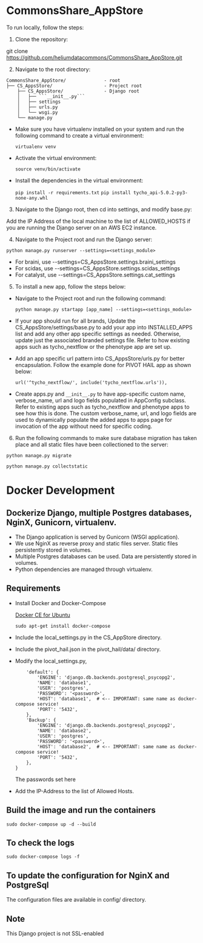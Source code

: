 # CommonsShare_AppStore

To run locally, follow the steps:

1) Clone the repository:

git clone https://github.com/heliumdatacommons/CommonsShare_AppStore.git

2) Navigate to the root directory:

```
CommonsShare_AppStore/              - root 
├── CS_AppsStore/                   - Project root
    ├── CS_AppsStore/               - Django root
    │   ├── ```__init__.py```
    │   ├── settings
    │   ├── urls.py
    │   └── wsgi.py
    └── manage.py
```

- Make sure you have virtualenv installed on your system and run the following command to create a virtual environment:

    ```virtualenv venv```

- Activate the virtual environment:

    ```source venv/bin/activate```

- Install the dependencies in the virtual environment:

    ```pip install -r requirements.txt```
    ```pip install tycho_api-5.0.2-py3-none-any.whl```

3) Navigate to the Django root, then cd into settings, and modify base.py:

Add the IP Address of the local machine to the list of ALLOWED_HOSTS if you are running the Django server on an AWS EC2 instance.

4) Navigate to the Project root and run the Django server:

```python manage.py runserver --settings=<settings_module>```
   - For braini, use --settings=CS_AppsStore.settings.braini_settings
   - For scidas, use --settings=CS_AppsStore.settings.scidas_settings
   - For catalyst, use --settings=CS_AppsStore.settings.cat_settings

5) To install a new app, follow the steps below:

- Navigate to the Project root and run the following command:

    ```python manage.py startapp [app_name] --settings=<settings_module>```

- If your app should run for all brands, Update the CS_AppsStore/settings/base.py to add your app into INSTALLED_APPS list and add any other app specific settings as needed. Otherwise, update just the associated branded settings file. Refer to how existing apps such as tycho_nextflow or the phenotype app are set up.

- Add an app specific url pattern into CS_AppsStore/urls.py for better encapsulation. Follow the example done for PIVOT HAIL app as shown below:
    ```
    url('^tycho_nextflow/', include('tycho_nextflow.urls')),
    ```
- Create apps.py and ```__init__.py``` to have app-specific custom name, verbose_name, url and logo fields populated in AppConfig subclass. Refer to existing apps such as tycho_nextflow and phenotype apps to see how this is done. The custom verbose_name, url, and logo fields are used to dynamically populate the added apps to apps page for invocation of the app without need for specific coding.

6) Run the following commands to make sure database migration has taken place and all static files have been collectioned to the server:

```python manage.py migrate```

```python manage.py collectstatic```


# Docker Development
## Dockerize Django, multiple Postgres databases, NginX, Gunicorn, virtualenv.
- The Django application is served by Gunicorn (WSGI application).
- We use NginX as reverse proxy and static files server. Static files persistently stored in volumes.
- Multiple Postgres databases can be used. Data are persistently stored in volumes.
- Python dependencies are managed through virtualenv.

## Requirements
- Install Docker and Docker-Compose

  [Docker CE for Ubuntu](https://docs.docker.com/install/linux/docker-ce/ubuntu/)
  
  ```sudo apt-get install docker-compose```
- Include the local_settings.py in the CS_AppStore directory.
- Include the pivot_hail.json in the pivot_hail/data/ directory.
- Modify the local_settings.py,


    ```DATABASES = {
        'default': {
            'ENGINE': 'django.db.backends.postgresql_psycopg2',
            'NAME': 'database1',
            'USER': 'postgres',
            'PASSWORD': '<password>',
            'HOST': 'database1',  # <-- IMPORTANT: same name as docker-compose service!
            'PORT': '5432',
        },
        'Backup': {
            'ENGINE': 'django.db.backends.postgresql_psycopg2',
            'NAME': 'database2',
            'USER': 'postgres',
            'PASSWORD': '<password>',
            'HOST': 'database2',  # <-- IMPORTANT: same name as docker-compose service!
            'PORT': '5432',
        },
    }
    ```
    The passwords set here 
- Add the IP-Address to the list of Allowed Hosts.
    
## Build the image and run the containers
```sudo docker-compose up -d --build```

## To check the logs
```sudo docker-compose logs -f```

## To update the configuration for NginX and PostgreSql
The configuration files are available in config/ directory.

## Note
This Django project is not SSL-enabled

